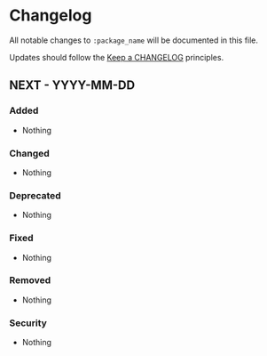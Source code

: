 # Changelog

All notable changes to `:package_name` will be documented in this file.

Updates should follow the [Keep a CHANGELOG](http://keepachangelog.com/) principles.

## NEXT - YYYY-MM-DD

### Added
- Nothing

### Changed
- Nothing

### Deprecated
- Nothing

### Fixed
- Nothing

### Removed
- Nothing

### Security
- Nothing
